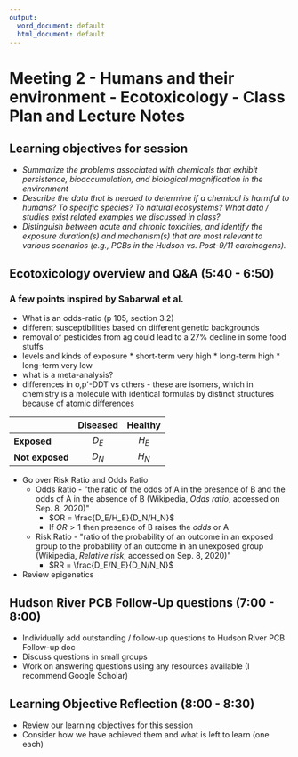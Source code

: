 ```yaml
---
output:
  word_document: default
  html_document: default
---
```


# Meeting 2 - Humans and their environment - Ecotoxicology - Class Plan and Lecture Notes

## Learning objectives for session

* *Summarize the problems associated with chemicals that exhibit persistence, bioaccumulation, and biological magnification in the environment*
* *Describe the data that is needed to determine if a chemical is harmful to humans? To specific species? To natural ecosystems? What data / studies exist related examples we discussed in class?*
* *Distinguish between acute and chronic toxicities, and identify the exposure duration(s) and mechanism(s) that are most relevant to various scenarios (e.g., PCBs in the Hudson vs. Post-9/11 carcinogens).*

## Ecotoxicology overview and Q&A (5:40 - 6:50)

### A few points inspired by Sabarwal et al.

* What is an odds-ratio (p 105, section 3.2)
* different susceptibilities based on different genetic backgrounds
* removal of pesticides from ag could lead to a 27% decline in some food stuffs
* levels and kinds of exposure
	  * short-term very high
	  * long-term high
	  * long-term very low
* what is a meta-analysis?
* differences in o,p'-DDT vs others - these are isomers, which in chemistry is a molecule with identical formulas by distinct structures because of atomic differences

||Diseased|Healthy|
|:--|:--:|:--:|
|**Exposed**| $D_E$ | $H_E$ |
|**Not exposed**| $D_N$ | $H_N$ |

* Go over Risk Ratio and Odds Ratio
    * Odds Ratio - "the ratio of the odds of A in the presence of B and the odds of A in the absence of B (Wikipedia, *Odds ratio*, accessed on Sep. 8, 2020)"
        * $OR = \frac{D_E/H_E}{D_N/H_N}$
        * If $OR> 1$ then presence of B raises the *odds* or A
    * Risk Ratio - "ratio of the probability of an outcome in an exposed group to the probability of an outcome in an unexposed group (Wikipedia, *Relative risk*, accessed on Sep. 8, 2020)"
        * $RR = \frac{D_E/N_E}{D_N/N_N}$
* Review epigenetics

## Hudson River PCB Follow-Up questions (7:00 - 8:00)

* Individually add outstanding / follow-up questions to Hudson River PCB Follow-up doc
* Discuss questions in small groups
* Work on answering questions using any resources available (I recommend Google Scholar)

## Learning Objective Reflection (8:00 - 8:30)

* Review our learning objectives for this session
* Consider how we have achieved them and what is left to learn (one each)

<!----
Instructor notes:

---->